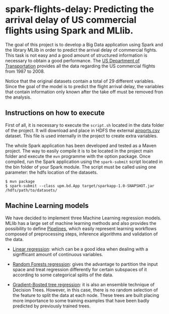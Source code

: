 # spark-flights-delay: Predicting the arrival delay of US commercial flights using Spark and MLlib.

The goal of this project is to develop a Big Data application using Spark and the library MLlib in order to predict the arrival delay of commercial fights. This task is not easy and a good amount of structured information is necessary to obtain a good performance. The [US Department of Transportation](http://stat-computing.org/dataexpo/2009/the-data.html) provides all the data regarding the US commercial flights from 1987 to 2008.

Notice that the original datasets contain a total of 29 different variables. Since the goal of the model is to predict the 
flight arrival delay, the variables that contain information only known after the take off must be removed fron the analysis.

Instructions on how to execute
----------- 
First of all, it is necessary to execute the ````script.sh```` located in the data folder of the project. It will download
and place in HDFS the external [airports.csv](http://stat-computing.org/dataexpo/2009/supplemental-data.html) dataset. This file is used internally in the project to create extra
variables.

The whole Spark application has been developed and tested as a Maven project. The way to easily compile it is to be located in the project main folder and execute the ````mvn```` programme with the option package. Once compiled, run the Spark application using the ````spark-submit```` script located in the bin folder of your Spark module. The script must be called using one parameter: the hdfs location of the datasets.

````
$ mvn package
$ spark-submit --class upm.bd.App target/sparkapp-1.0-SNAPSHOT.jar /hdfs/path/to/datasets/
````

Machine Learning models
----------- 

We have decided to implement three Machine Learning regression models. MLlib has a large set of machine learning methods and also provides the possibility to define [Pipelines](https://spark.apache.org/docs/2.0.2/ml-pipeline.html), which easily represent learning workflows composed of preprocessing steps, inference algorithms and validation of the data.

* [Linear regression](https://spark.apache.org/docs/2.0.2/ml-classification-regression.html#linear-regression): which can be a good
idea when dealing with a signfficant amount of continuous variables.

* [Random Forests regression](https://spark.apache.org/docs/2.0.2/ml-classification-regression.html#random-forest-regression): gives the advantage to partition the input space and treat regression differently for certain subspaces of it according to some categorical splits of the data.

* [Gradient-Bosted tree regression](https://spark.apache.org/docs/2.0.2/ml-classification-regression.html#gradient-boosted-tree-regression): it is also an ensemble technique of Decision Trees. However, in this case, there is no random selection of the feature to split the data at each node. These trees are built placing more importance to some training examples that have been badly predicted by previously trained trees.




